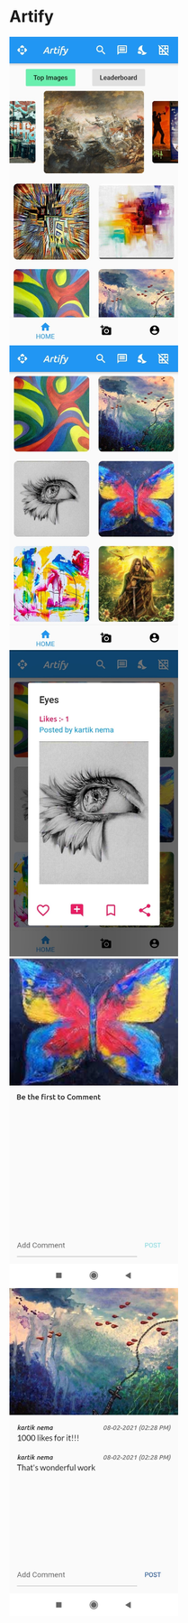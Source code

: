 # Artify

<span>
<img src="https://raw.githubusercontent.com/Kartik2301/data/master/img1.jpg" width="300">
<img src="https://raw.githubusercontent.com/Kartik2301/data/master/img2.jpg" width="300">
<img src="https://raw.githubusercontent.com/Kartik2301/data/master/img3.jpg" width="300">
</span>
<br>
<span>
<img src="https://raw.githubusercontent.com/Kartik2301/data/master/img4.jpg" width="300">
<img src="https://raw.githubusercontent.com/Kartik2301/data/master/img5.jpg" width="300">
</span>
